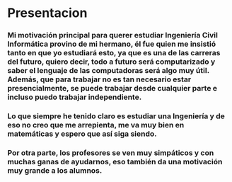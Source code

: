 # Presentacion
### Mi motivación principal para querer estudiar Ingeniería Civil Informática provino de mi hermano, él fue quien me insistió tanto en que yo estudiará esto, ya que es una de las carreras del futuro, quiero decir, todo a futuro será computarizado y saber el lenguaje de las computadoras será algo muy útil. Además, que para trabajar no es tan necesario estar presencialmente, se puede trabajar desde cualquier parte e incluso puedo trabajar independiente. 
### Lo que siempre he tenido claro es estudiar una Ingeniería y de eso no creo que me arrepienta, me va muy bien en matemáticas y espero que así siga siendo. 
### Por otra parte, los profesores se ven muy simpáticos y con muchas ganas de ayudarnos, eso también da una motivación muy grande a los alumnos.
